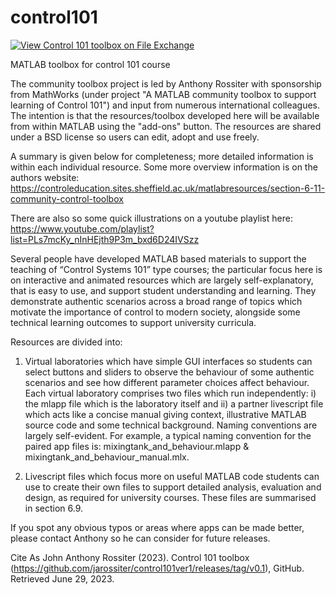 # control101

[![View Control 101 toolbox on File Exchange](https://www.mathworks.com/matlabcentral/images/matlab-file-exchange.svg)](https://uk.mathworks.com/matlabcentral/fileexchange/130439-control-101-toolbox)

MATLAB toolbox for control 101 course

The community toolbox project is led by Anthony Rossiter with sponsorship from MathWorks  (under project "A MATLAB community toolbox to support learning of Control 101") and input from numerous international colleagues. The intention is that the resources/toolbox developed here will be available from within MATLAB using the "add-ons" button. The resources are shared under a BSD license so users can edit, adopt and use freely.

A summary is given below for completeness; more detailed information is within each individual resource. Some more overview information is on the authors website: https://controleducation.sites.sheffield.ac.uk/matlabresources/section-6-11-community-control-toolbox

There are also so some quick illustrations on a youtube playlist here: https://www.youtube.com/playlist?list=PLs7mcKy_nInHEjth9P3m_bxd6D24IVSzz

Several people have developed MATLAB based materials to support the teaching of “Control Systems 101” type courses; the particular focus here is on interactive and animated resources which are largely self-explanatory, that is easy to use,  and support student understanding and learning. They demonstrate authentic scenarios across a broad range of topics which motivate the importance of control to modern society, alongside some technical learning outcomes to support university curricula.

Resources are divided into:
1) Virtual laboratories which have simple GUI interfaces so students can select buttons and sliders to observe the behaviour of some authentic scenarios and see how different parameter choices affect behaviour. Each virtual laboratory comprises two files which run independently: 
i) the mlapp file which is the laboratory itself and ii) a partner livescript file which acts like a concise manual giving context, illustrative MATLAB source code and some technical background.  Naming conventions are largely self-evident. For example, a typical naming convention for the paired app files is: mixingtank_and_behaviour.mlapp & mixingtank_and_behaviour_manual.mlx. 

2) Livescript files which focus more on useful MATLAB code students can use to create their own files to support detailed analysis, evaluation and design, as required for university courses. These files are  summarised in section 6.9.

If you spot any obvious typos or areas where apps can be made better, please contact Anthony so he can consider for future releases.

Cite As
John Anthony Rossiter (2023). Control 101 toolbox (https://github.com/jarossiter/control101ver1/releases/tag/v0.1), GitHub. Retrieved June 29, 2023.
